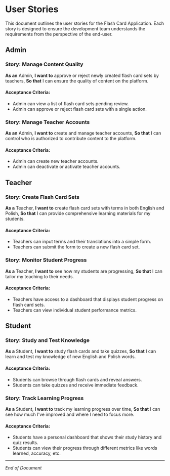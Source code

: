 # User Stories

This document outlines the user stories for the Flash Card Application. Each story is designed to ensure the development team understands the requirements from the perspective of the end-user.

## Admin

### Story: Manage Content Quality
**As an** Admin,
**I want to** approve or reject newly created flash card sets by teachers,
**So that** I can ensure the quality of content on the platform.

#### Acceptance Criteria:
- Admin can view a list of flash card sets pending review.
- Admin can approve or reject flash card sets with a single action.

### Story: Manage Teacher Accounts
**As an** Admin,
**I want to** create and manage teacher accounts,
**So that** I can control who is authorized to contribute content to the platform.

#### Acceptance Criteria:
- Admin can create new teacher accounts.
- Admin can deactivate or activate teacher accounts.

## Teacher

### Story: Create Flash Card Sets
**As a** Teacher,
**I want to** create flash card sets with terms in both English and Polish,
**So that** I can provide comprehensive learning materials for my students.

#### Acceptance Criteria:
- Teachers can input terms and their translations into a simple form.
- Teachers can submit the form to create a new flash card set.

### Story: Monitor Student Progress
**As a** Teacher,
**I want to** see how my students are progressing,
**So that** I can tailor my teaching to their needs.

#### Acceptance Criteria:
- Teachers have access to a dashboard that displays student progress on flash card sets.
- Teachers can view individual student performance metrics.

## Student

### Story: Study and Test Knowledge
**As a** Student,
**I want to** study flash cards and take quizzes,
**So that** I can learn and test my knowledge of new English and Polish words.

#### Acceptance Criteria:
- Students can browse through flash cards and reveal answers.
- Students can take quizzes and receive immediate feedback.

### Story: Track Learning Progress
**As a** Student,
**I want to** track my learning progress over time,
**So that** I can see how much I've improved and where I need to focus more.

#### Acceptance Criteria:
- Students have a personal dashboard that shows their study history and quiz results.
- Students can view their progress through different metrics like words learned, accuracy, etc.

---

*End of Document*

